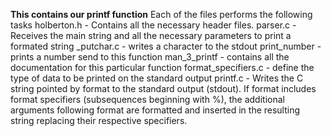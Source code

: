 __This contains our printf function__
Each  of the files performs the following tasks
holberton.h - Contains all the necessary header files.
parser.c - Receives the main string and all the necessary parameters to print a formated string
_putchar.c - writes a character to the stdout
print_number - prints a number send to this function
man_3_printf - contains all the documentation for this particular function
format_specifiers.c - define the type of data to be printed on the standard output
printf.c - Writes the C string pointed by format to the standard output (stdout). If format includes format specifiers (subsequences beginning with %), the additional arguments following format are formatted and inserted in the resulting string replacing their respective specifiers.